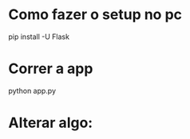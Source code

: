 # Como fazer o setup no pc
 pip install -U Flask
 

# Correr a app 
python app.py


# Alterar algo:
